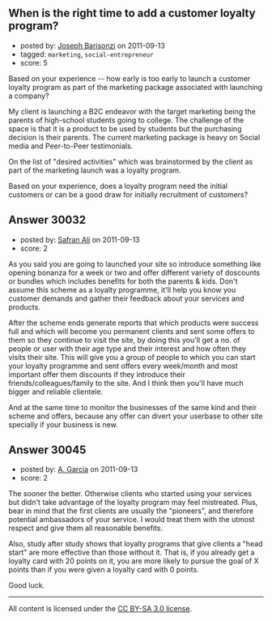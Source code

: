 ## When is the right time to add a customer loyalty program?

- posted by: [Joseph Barisonzi](https://stackexchange.com/users/-1/8791-joseph-barisonzi) on 2011-09-13
- tagged: `marketing`, `social-entrepreneur`
- score: 5

Based on your experience -- how early is too early to launch a customer loyalty program as part of the marketing package associated with launching a company? 

My client is launching a B2C endeavor with the target marketing being the parents of high-school students going to college. The challenge of the space is that it is a product to be used by students but the purchasing decision is their parents. The current marketing package is heavy on Social media and Peer-to-Peer testimonials. 

On the list of "desired activities" which was brainstormed by the client as part of the marketing launch was a loyalty program. 

Based on your experience, does a loyalty program need the initial customers or can be a good draw for initially recruitment of customers? 


## Answer 30032

- posted by: [Safran Ali](https://stackexchange.com/users/-1/12811-safran-ali) on 2011-09-13
- score: 2

As you said you are going to launched your site so introduce something like opening bonanza for a week or two and offer different variety of doscounts or bundles which includes benefits for both the parents & kids. Don't assume this scheme as a loyalty programme, it'll help you know you customer demands and gather their feedback about your services and products.

After the scheme ends generate reports that which products were success full and which will become you permanent clients and sent some offers to them so they continue to visit the site, by doing this you'll get a no. of people or user with their age type and their interest and how often they visits their site. This will give you a group of people to which you can start your loyalty programme and sent offers every week/month and most important offer them discounts if they introduce their friends/colleagues/family to the site. And I think then you'll have much bigger and reliable clientele.

And at the same time to monitor the businesses of the same kind and their scheme and offers, because any offer can divert your userbase to other site specially if your business is new.


## Answer 30045

- posted by: [A. Garcia](https://stackexchange.com/users/-1/1659-a-garcia) on 2011-09-13
- score: 2

The sooner the better. Otherwise clients who started using your services but didn't take advantage of the loyalty program may feel mistreated. Plus, bear in mind that the first clients are usually the "pioneers", and therefore potential ambassadors of your service. I would treat them with the utmost respect and give them all reasonable benefits. 

Also, study after study shows that loyalty programs that give clients a "head start" are more effective than those without it. That is, if you already get a loyalty card with 20 points on it, you are more likely to pursue the goal of X points than if you were given a loyalty card with 0 points. 

Good luck. 




---

All content is licensed under the [CC BY-SA 3.0 license](https://creativecommons.org/licenses/by-sa/3.0/).

